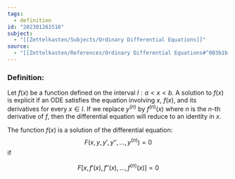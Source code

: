 ```yaml
---
tags:
  - definition
id: "202301261516"
subject:
  - "[[Zettelkasten/Subjects/Ordinary Differential Equations]]"
source:
  - "[[Zettelkasten/References/Ordinary Differential Equations#^003b1b|Tenenbaum, Pollard]]"
---
```

### Definition:
Let $f(x)$ be a function defined on the interval $I: a < x < b$. A solution to $f(x)$ is explicit if an ODE satisfies the equation involving $x$, $f(x)$, and its derivatives for every $x \in I$. If we replace $y^{(n)}$ by $f^{(n)}(x)$ where $n$ is the $n$-th derivative of $f$, then the differential equation will reduce to an identity in $x$.

The function $f(x)$ is a solution of the differential equation:
$$ F \left (x, y, y', y'', ... , y^{(n)} \right) = 0$$
if

$$ F \left [x, f'(x), f''(x), ..., f^{(n)}(x) \right] = 0 $$